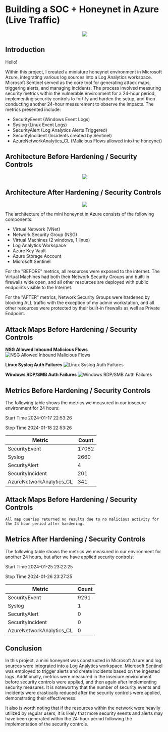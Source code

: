 # Building a SOC + Honeynet in Azure (Live Traffic)
<p align="center">
  <img src="https://i.ibb.co/XL6Jjx8/Honeynet-Diagram-Final2.png" />
</p>

## Introduction

Hello!

Within this project, I created a miniature honeynet environment in Microsoft Azure, integrating various log sources into a Log Analytics workspace. Microsoft Sentinel served as the core tool for generating attack maps, triggering alerts, and managing incidents. The process involved measuring security metrics within the vulnerable environment for a 24-hour period, implementing security controls to fortify and harden the setup, and then conducting another 24-hour measurement to observe the impacts. The metrics presented include:

- SecurityEvent (Windows Event Logs)
- Syslog (Linux Event Logs)
- SecurityAlert (Log Analytics Alerts Triggered)
- SecurityIncident (Incidents created by Sentinel)
- AzureNetworkAnalytics_CL (Malicious Flows allowed into the honeynet)

## Architecture Before Hardening / Security Controls
<p align="center">
  <img src="https://i.ibb.co/mDnsng3/Before-Hardening-drawio-3.png" />
</p>

## Architecture After Hardening / Security Controls
<p align="center">
  <img src="https://i.ibb.co/YBjHQHm/After-Hardening-drawio-Final.png" />
</p>

The architecture of the mini honeynet in Azure consists of the following components:

- Virtual Network (VNet)
- Network Security Group (NSG)
- Virtual Machines (2 windows, 1 linux)
- Log Analytics Workspace
- Azure Key Vault
- Azure Storage Account
- Microsoft Sentinel

For the "BEFORE" metrics, all resources were exposed to the internet. The Virtual Machines had both their Network Security Groups and built-in firewalls wide open, and all other resources are deployed with public endpoints visible to the Internet. 

For the "AFTER" metrics, Network Security Groups were hardened by blocking ALL traffic with the exception of my admin workstation, and all other resources were protected by their built-in firewalls as well as Private Endpoint.

## Attack Maps Before Hardening / Security Controls

**NSG Allowed Inbound Malicious Flows**
![NSG Allowed Inbound Malicious Flows](https://i.imgur.com/RlmCvHX.png)<br>

**Linux Syslog Auth Failures**
![Linux Syslog Auth Failures](https://i.imgur.com/uFT2y25.png)<br>

**Windows RDP/SMB Auth Failures**
![Windows RDP/SMB Auth Failures](https://i.imgur.com/bfcov7Q.png)<br>

## Metrics Before Hardening / Security Controls

The following table shows the metrics we measured in our insecure environment for 24 hours:

Start Time 2024-01-17 22:53:26

Stop Time 2024-01-18 22:53:26

| Metric                   | Count
| ------------------------ | -----
| SecurityEvent            | 17082
| Syslog                   | 2660
| SecurityAlert            | 4
| SecurityIncident         | 201
| AzureNetworkAnalytics_CL | 341

## Attack Maps Before Hardening / Security Controls

```All map queries returned no results due to no malicious activity for the 24 hour period after hardening.```

## Metrics After Hardening / Security Controls

The following table shows the metrics we measured in our environment for another 24 hours, but after we have applied security controls:

Start Time 2024-01-25 23:22:25

Stop Time	2024-01-26 23:27:25 

| Metric                   | Count
| ------------------------ | -----
| SecurityEvent            | 9291
| Syslog                   | 1
| SecurityAlert            | 0
| SecurityIncident         | 0
| AzureNetworkAnalytics_CL | 0

## Conclusion

In this project, a mini honeynet was constructed in Microsoft Azure and log sources were integrated into a Log Analytics workspace. Microsoft Sentinel was employed to trigger alerts and create incidents based on the ingested logs. Additionally, metrics were measured in the insecure environment before security controls were applied, and then again after implementing security measures. It is noteworthy that the number of security events and incidents were drastically reduced after the security controls were applied, demonstrating their effectiveness.

It also is worth noting that if the resources within the network were heavily utilized by regular users, it is likely that more security events and alerts may have been generated within the 24-hour period following the implementation of the security controls.
